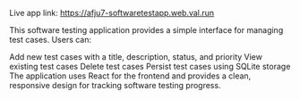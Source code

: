 Live app link: https://afju7-softwaretestapp.web.val.run

This software testing application provides a simple interface for managing test cases. Users can:

Add new test cases with a title, description, status, and priority
View existing test cases
Delete test cases
Persist test cases using SQLite storage
The application uses React for the frontend and provides a clean, responsive design for tracking software testing progress.
